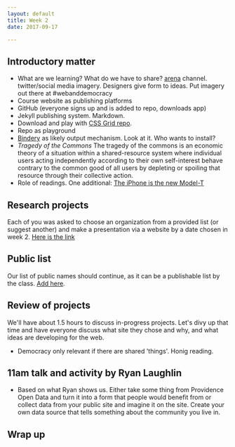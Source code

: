 ```yaml
---
layout: default
title: Week 2
date: 2017-09-17

---
```



## Introductory matter


* What are we learning? What do we have to share? [arena](https://www.are.na/john-caserta/web-and-democracy) channel. twitter/social media imagery. Designers give form to ideas. Put imagery out there at #webanddemocracy
* Course website as publishing platforms
* GitHub (everyone signs up and is added to repo, downloads app)
* Jekyll publishing system. Markdown.
* Download and play with [CSS Grid repo](https://github.com/thedesignoffice/grid_framework).
* Repo as playground
* [Bindery](https://evanbrooks.info/bindery/) as likely output mechanism. Look at it. Who wants to install?
* *Tragedy of the Commons* The tragedy of the commons is an economic theory of a situation within a shared-resource system where individual users acting independently according to their own self-interest behave contrary to the common good of all users by depleting or spoiling that resource through their collective action.
* Role of readings. One additional: [The iPhone is the new Model-T](http://www.aiga.org/centennial/centennial-voices/john-caserta-iphone-new-model-t-information-design)

## Research projects

Each of you was asked to choose an organization from a provided list (or suggest another) and make a presentation via a website by a date chosen in week 2. [Here is the link](https://docs.google.com/document/d/1OAJ9aUnOGOpoQdGYAhQdMmB9MGnQWZS3hA7caDqpt0s/edit)

## Public list

Our list of public names should continue, as it can be a publishable list by the class. [Add here](https://docs.google.com/document/d/1zVYmPPERzy-PtCRwVjiVq2YaQQgL6DIRCCJAnx02W44/edit).

## Review of projects

We'll have about 1.5 hours to discuss in-progress projects. Let's divy up that time and have everyone discuss what site they chose and why, and what ideas are developing for the web.

* Democracy only relevant if there are shared 'things'. Honig reading. 

## 11am talk and activity by Ryan Laughlin

* Based on what Ryan shows us. Either take some thing from Providence Open Data and turn it into a form that people would benefit from or collect data from your public site and imagine it on the site. Create your own data source that tells something about the community you live in.

## Wrap up
